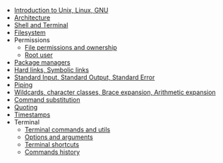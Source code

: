 - [Introduction to Unix, Linux, GNU](introduction.md)
- [Architecture](architecture.md)
- [Shell and Terminal](shell.md)
- [Filesystem](filesystem.md)
- Permissions
  - [File permissions and ownership](permissions/file_permissions.md)
  - [Root user](permissions/root.md)
- [Package managers](package_managers.md)
- [Hard links, Symbolic links](links.md)
- [Standard Input, Standard Output, Standard Error](streams.md)
- [Piping](piping.md)
- [Wildcards, character classes, Brace expansion, Arithmetic expansion](wildcards.md)
- [Command substitution](command_substitution.md)
- [Quoting](quoting.md)
- [Timestamps](timestamps.md)
- Terminal
  - [Terminal commands and utils](terminal/commands/index.md)
  - [Options and arguments](terminal/options_and_arguments.md)
  - [Terminal shortcuts](terminal/shortcuts/index.md)
  - [Commands history](terminal/history.md)
